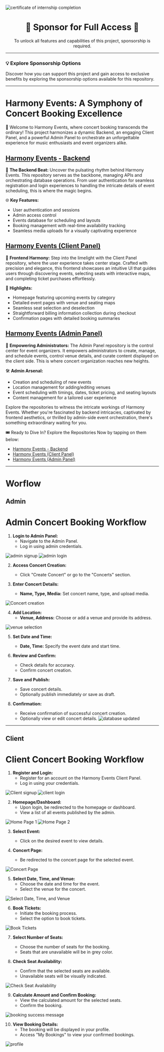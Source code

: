 ![certificate of internship completion](https://github.com/Pulkit1822/Harmony-Events/blob/main/Certificate%20of%20Internship%20Completion.jpg?raw=true)

<div align="center">
  <h1>🚀 Sponsor for Full Access 🚀</h1>
  <p>To unlock all features and capabilities of this project, sponsorship is required.</p>
</div>

---

### 💡 Explore Sponsorship Options

Discover how you can support this project and gain access to exclusive benefits by exploring the sponsorship options available for this repository.


---

# Harmony Events: A Symphony of Concert Booking Excellence

🚀 Welcome to Harmony Events, where concert booking transcends the ordinary! This project harmonizes a dynamic Backend, an engaging Client Panel, and a powerful Admin Panel to orchestrate an unforgettable experience for music enthusiasts and event organizers alike.

## [Harmony Events - Backend](https://github.com/Pulkit1822/HarmonyEvents_Backend)

🎵 **The Backend Beat:** Uncover the pulsating rhythm behind Harmony Events. This repository serves as the backbone, managing APIs and orchestrating database operations. From user authentication for seamless registration and login experiences to handling the intricate details of event scheduling, this is where the magic begins.

🌐 **Key Features:**
- User authentication and sessions
- Admin access control
- Events database for scheduling and layouts
- Booking management with real-time availability tracking
- Seamless media uploads for a visually captivating experience

## [Harmony Events (Client Panel)](https://github.com/Pulkit1822/HarmonyEvents_Client)

🎨 **Frontend Harmony:** Step into the limelight with the Client Panel repository, where the user experience takes center stage. Crafted with precision and elegance, this frontend showcases an intuitive UI that guides users through discovering events, selecting seats with interactive maps, and completing ticket purchases effortlessly.

🌟 **Highlights:**
- Homepage featuring upcoming events by category
- Detailed event pages with venue and seating maps
- Seamless seat selection and deselection
- Straightforward billing information collection during checkout
- Confirmation pages with detailed booking summaries

## [Harmony Events (Admin Panel)](https://github.com/Pulkit1822/HarmonyEvents_Admin)

👑 **Empowering Administrators:** The Admin Panel repository is the control center for event organizers. It empowers administrators to create, manage, and schedule events, control venue details, and curate content displayed on the client side. This is where concert organization reaches new heights.

🛠️ **Admin Arsenal:**
- Creation and scheduling of new events
- Location management for adding/editing venues
- Event scheduling with timings, dates, ticket pricing, and seating layouts
- Content management for a tailored user experience

Explore the repositories to witness the intricate workings of Harmony Events. Whether you're fascinated by backend intricacies, captivated by frontend aesthetics, or thrilled by admin-side event orchestration, there's something extraordinary waiting for you.

🎟️ Ready to Dive In? Explore the Repositories Now by tapping on them below:
- [Harmony Events - Backend](https://github.com/Pulkit1822/HarmonyEvents_Backend)
- [Harmony Events (Client Panel)](https://github.com/Pulkit1822/HarmonyEvents_Client)
- [Harmony Events (Admin Panel)](https://github.com/Pulkit1822/HarmonyEvents_Admin)

-------------------------------------------------------

# Worflow

## Admin 

# Admin Concert Booking Workflow

1. **Login to Admin Panel:**
   - Navigate to the Admin Panel.
   - Log in using admin credentials.

![ admin signup](https://github.com/Pulkit1822/Harmony-Events/blob/main/Worflow%20Screenshots/adminSignup.png?raw=true)
![admin login](https://github.com/Pulkit1822/Harmony-Events/blob/main/Worflow%20Screenshots/adminLogin.png?raw=true)

2. **Access Concert Creation:**
   - Click "Create Concert" or go to the "Concerts" section.

3. **Enter Concert Details:**
   - **Name, Type, Media:** Set concert name, type, and upload media.

![Concert creation](https://github.com/Pulkit1822/Harmony-Events/blob/main/Worflow%20Screenshots/adminConcertCreation.png?raw=true)

4. **Add Location:**
   - **Venue, Address:** Choose or add a venue and provide its address.

![venue selection](https://github.com/Pulkit1822/Harmony-Events/blob/main/Worflow%20Screenshots/adminScreenCreation.png?raw=true)

5. **Set Date and Time:**
   - **Date, Time:** Specify the event date and start time.

6. **Review and Confirm:**
   - Check details for accuracy.
   - Confirm concert creation.

7. **Save and Publish:**
   - Save concert details.
   - Optionally publish immediately or save as draft.

8. **Confirmation:**
   - Receive confirmation of successful concert creation.
   - Optionally view or edit concert details.
![ database updated](https://github.com/Pulkit1822/Harmony-Events/blob/main/Worflow%20Screenshots/adminConcertScheduler.png?raw=true)

----------------------------------

## Client

# Client Concert Booking Workflow


1. **Register and Login:**
   - Register for an account on the Harmony Events Client Panel.
   - Log in using your credentials.

![Client signup](https://github.com/Pulkit1822/Harmony-Events/blob/main/Worflow%20Screenshots/clientSignup.png?raw=true)
![client login](https://github.com/Pulkit1822/Harmony-Events/blob/main/Worflow%20Screenshots/clientLogin.png?raw=true)

2. **Homepage/Dashboard:**
   - Upon login, be redirected to the homepage or dashboard.
   - View a list of all events published by the admin.

![Home Page 1](https://github.com/Pulkit1822/Harmony-Events/blob/main/Worflow%20Screenshots/HomePage.png?raw=true)
![Home Page 2](https://github.com/Pulkit1822/Harmony-Events/blob/main/Worflow%20Screenshots/HomePageFooter.png?raw=true)

3. **Select Event:**
   - Click on the desired event to view details.

4. **Concert Page:**
   - Be redirected to the concert page for the selected event.

![Concert Page](https://github.com/Pulkit1822/Harmony-Events/blob/main/Worflow%20Screenshots/Concert.png?raw=true)


5. **Select Date, Time, and Venue:**
   - Choose the date and time for the event.
   - Select the venue for the concert.
  
![Select Date, Time, and Venue](https://github.com/Pulkit1822/Harmony-Events/blob/main/Worflow%20Screenshots/venueSelection.png?raw=true)
  
6. **Book Tickets:**
   - Initiate the booking process.
   - Select the option to book tickets.

![Book Tickets](https://github.com/Pulkit1822/Harmony-Events/blob/main/Worflow%20Screenshots/seatSelection.png?raw=true)

7. **Select Number of Seats:**
   - Choose the number of seats for the booking.
   - Seats that are unavailable will be in grey color.

8. **Check Seat Availability:**
   - Confirm that the selected seats are available.
   - Unavailable seats will be visually indicated.

![Check Seat Availability](https://github.com/Pulkit1822/Harmony-Events/blob/main/Worflow%20Screenshots/seatSelected.png?raw=true)

9. **Calculate Amount and Confirm Booking:**
   - View the calculated amount for the selected seats.
   - Confirm the booking.

![booking success message](https://github.com/Pulkit1822/Harmony-Events/blob/main/Worflow%20Screenshots/successMessage.png?raw=true)

10. **View Booking Details:**
    - The booking will be displayed in your profile.
    - Access "My Bookings" to view your confirmed bookings.

![profile](https://github.com/Pulkit1822/Harmony-Events/blob/main/Worflow%20Screenshots/clientProfile.png?raw=true)
